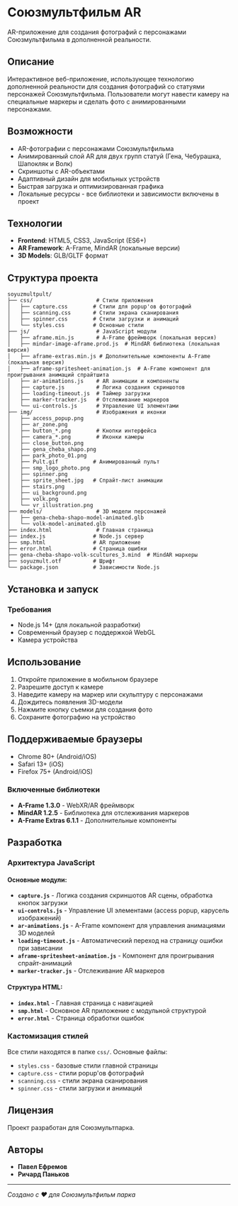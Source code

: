 # Союзмультфильм AR

AR-приложение для создания фотографий с персонажами Союзмультфильма в дополненной реальности.

## Описание

Интерактивное веб-приложение, использующее технологию дополненной реальности для создания фотографий со статуями персонажей Союзмультфильма. Пользователи могут навести камеру на специальные маркеры и сделать фото с анимированными персонажами.


## Возможности

- AR-фотографии с персонажами Союзмультфильма
- Анимированный слой AR для двух групп статуй (Гена, Чебурашка, Шапокляк и Волк)
- Скриншоты с AR-объектами
- Адаптивный дизайн для мобильных устройств
- Быстрая загрузка и оптимизированная графика
- Локальные ресурсы - все библиотеки и зависимости включены в проект

## Технологии

- **Frontend**: HTML5, CSS3, JavaScript (ES6+)
- **AR Framework**: A-Frame, MindAR (локальные версии)
- **3D Models**: GLB/GLTF формат

## Структура проекта

```
soyuzmultpult/
├── css/                    # Стили приложения
│   ├── capture.css        # Стили для popup'ов фотографий
│   ├── scanning.css       # Стили экрана сканирования
│   ├── spinner.css        # Стили загрузки и анимаций
│   └── styles.css         # Основные стили
├── js/                     # JavaScript модули
│   ├── aframe.min.js       # A-Frame фреймворк (локальная версия)
│   ├── mindar-image-aframe.prod.js  # MindAR библиотека (локальная версия)
│   ├── aframe-extras.min.js # Дополнительные компоненты A-Frame (локальная версия)
│   ├── aframe-spritesheet-animation.js  # A-Frame компонент для проигрывания анимаций спрайтшита
│   ├── ar-animations.js    # AR анимации и компоненты
│   ├── capture.js          # Логика создания скриншотов
│   ├── loading-timeout.js  # Таймер загрузки
│   ├── marker-tracker.js   # Отслеживание маркеров
│   └── ui-controls.js      # Управление UI элементами
├── img/                    # Изображения и иконки
│   ├── access_popup.png
│   ├── ar_zone.png
│   ├── button_*.png        # Кнопки интерфейса
│   ├── camera_*.png        # Иконки камеры
│   ├── close_button.png
│   ├── gena_cheba_shapo.png
│   ├── park_photo_01.png
│   ├── Pult.gif           # Анимированный пульт
│   ├── smp_logo_photo.png
│   ├── spinner.png
│   ├── sprite_sheet.jpg   # Спрайт-лист анимации
│   ├── stairs.png
│   ├── ui_background.png
│   ├── volk.png
│   └── vr_illustration.png
├── models/                 # 3D модели персонажей
│   ├── gena-cheba-shapo-model-animated.glb
│   └── volk-model-animated.glb
├── index.html              # Главная страница
├── index.js               # Node.js сервер
├── smp.html               # AR приложение
├── error.html             # Страница ошибки
├── gena-cheba-shapo-volk-scultures_3.mind  # MindAR маркеры
├── soyuzmult.otf          # Шрифт
└── package.json           # Зависимости Node.js
```

## Установка и запуск

### Требования
- Node.js 14+ (для локальной разработки)
- Современный браузер с поддержкой WebGL
- Камера устройства





## Использование

1. Откройте приложение в мобильном браузере
2. Разрешите доступ к камере
3. Наведите камеру на маркер или скульптуру с персонажами
4. Дождитесь появления 3D-модели
5. Нажмите кнопку съемки для создания фото
6. Сохраните фотографию на устройство

## Поддерживаемые браузеры

- Chrome 80+ (Android/iOS)
- Safari 13+ (iOS)
- Firefox 75+ (Android/iOS)



### Включенные библиотеки

- **A-Frame 1.3.0** - WebXR/AR фреймворк
- **MindAR 1.2.5** - Библиотека для отслеживания маркеров
- **A-Frame Extras 6.1.1** - Дополнительные компоненты

## Разработка


### Архитектура JavaScript


#### Основные модули:
- **`capture.js`** - Логика создания скриншотов AR сцены, обработка кнопок загрузки
- **`ui-controls.js`** - Управление UI элементами (access popup, карусель изображений)
- **`ar-animations.js`** - A-Frame компонент для управления анимациями 3D моделей
- **`loading-timeout.js`** - Автоматический переход на страницу ошибки при зависании
- **`aframe-spritesheet-animation.js`** - Компонент для проигрывания спрайт-анимаций
- **`marker-tracker.js`** - Отслеживание AR маркеров

#### Структура HTML:
- **`index.html`** - Главная страница с навигацией
- **`smp.html`** - Основное AR приложение с модульной структурой
- **`error.html`** - Страница обработки ошибок

### Кастомизация стилей

Все стили находятся в папке `css/`. Основные файлы:
- `styles.css` - базовые стили главной страницы
- `capture.css` - стили popup'ов фотографий
- `scanning.css` - стили экрана сканирования
- `spinner.css` - стили загрузки и анимаций

## Лицензия

Проект разработан для Союзмультпарка.

## Авторы

- **Павел Ефремов**
- **Ричард Паньков**


---

*Создано с ❤️ для Союзмультфильм парка*
